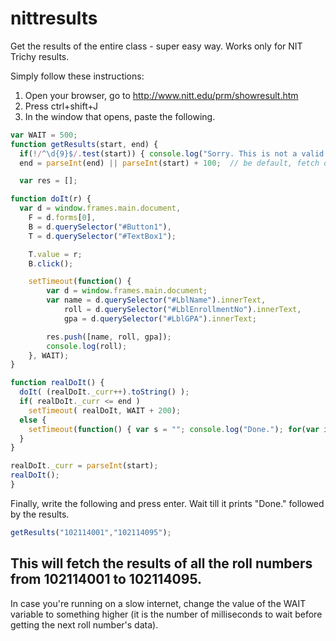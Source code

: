 # nittresults
Get the results of the entire class - super easy way. Works only for NIT Trichy results.

Simply follow these instructions:

1. Open your browser, go to http://www.nitt.edu/prm/showresult.htm
2. Press ctrl+shift+J
3. In the window that opens, paste the following.

```javascript
var WAIT = 500;
function getResults(start, end) {
  if(!/^\d{9}$/.test(start)) { console.log("Sorry. This is not a valid starting roll number pattern."); return; }
  end = parseInt(end) || parseInt(start) + 100;  // be default, fetch data of first hundred numbers

  var res = [];

function doIt(r) {
  var d = window.frames.main.document,
    F = d.forms[0],
    B = d.querySelector("#Button1"),
    T = d.querySelector("#TextBox1");

    T.value = r;
    B.click();

    setTimeout(function() {
        var d = window.frames.main.document;
        var name = d.querySelector("#LblName").innerText,
            roll = d.querySelector("#LblEnrollmentNo").innerText,
            gpa = d.querySelector("#LblGPA").innerText;

        res.push([name, roll, gpa]);
        console.log(roll);
    }, WAIT);
}

function realDoIt() {
  doIt( (realDoIt._curr++).toString() );
  if( realDoIt._curr <= end )
    setTimeout( realDoIt, WAIT + 200);
  else {
    setTimeout(function() { var s = ""; console.log("Done."); for(var i in res) { s += res[i][1] + "\t" + res[i][0] + "\t" + res[i][2] + "\n"; } console.log(s); }, WAIT + 200);
  }
}

realDoIt._curr = parseInt(start);
realDoIt();
}
```

Finally, write the following and press enter. Wait till it prints "Done." followed by the results.
```javascript
getResults("102114001","102114095");
```

This will fetch the results of all the roll numbers from 102114001 to 102114095.
-----------------------
In case you're running on a slow internet, change the value of the WAIT variable to something higher (it is the number of milliseconds to wait before getting
the next roll number's data).